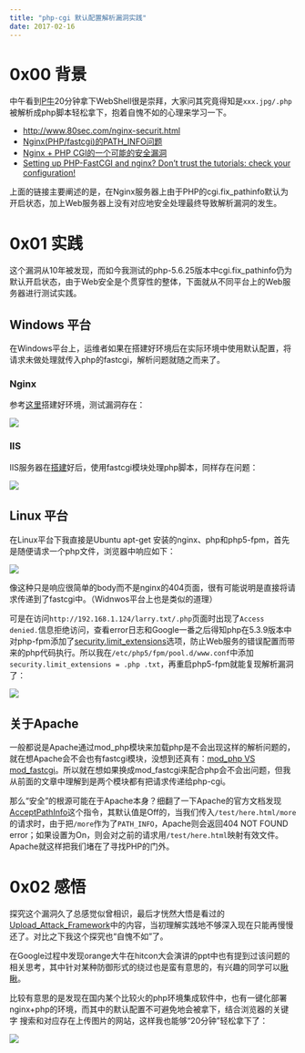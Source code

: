 ```yaml
---
title: "php-cgi 默认配置解析漏洞实践"
date: 2017-02-16
---
```


# 0x00 背景

中午看到[P牛](https://www.leavesongs.com/)20分钟拿下WebShell很是崇拜，大家问其究竟得知是`xxx.jpg/.php`被解析成php脚本轻松拿下，抱着自愧不如的心理来学习一下。

* <http://www.80sec.com/nginx-securit.html>
* [Nginx(PHP/fastcgi)的PATH_INFO问题](http://www.laruence.com/2009/11/13/1138.html)
* [Nginx + PHP CGI的一个可能的安全漏洞](http://www.laruence.com/2010/05/20/1495.html)
* [Setting up PHP-FastCGI and nginx? Don’t trust the tutorials: check your configuration!](https://nealpoole.com/blog/2011/04/setting-up-php-fastcgi-and-nginx-dont-trust-the-tutorials-check-your-configuration/)

上面的链接主要阐述的是，在Nginx服务器上由于PHP的cgi.fix_pathinfo默认为开启状态，加上Web服务器上没有对应地安全处理最终导致解析漏洞的发生。

# 0x01 实践

这个漏洞从10年被发现，而如今我测试的php-5.6.25版本中cgi.fix_pathinfo仍为默认开启状态，由于Web安全是个贯穿性的整体，下面就从不同平台上的Web服务器进行测试实践。

## Windows 平台

在Windows平台上，运维者如果在搭建好环境后在实际环境中使用默认配置，将请求未做处理就传入php的fastcgi，解析问题就随之而来了。

### Nginx

参考[这里](http://blog.qiji.tech/archives/3092)搭建好环境，测试漏洞存在：

![][1]

### IIS

IIS服务器在[搭建](http://www.cnblogs.com/haocool/archive/2012/10/14/windows-8-iis-to-configure-php-runtime-environment.html)好后，使用fastcgi模块处理php脚本，同样存在问题：

![][2]

## Linux 平台

在Linux平台下我直接是Ubuntu apt-get 安装的nginx、php和php5-fpm，首先是随便请求一个php文件，浏览器中响应如下：

![][3]

像这种只是响应很简单的body而不是nginx的404页面，很有可能说明是直接将请求传递到了fastcgi中。（Widnwos平台上也是类似的道理）

可是在访问`http://192.168.1.124/larry.txt/.php`页面时出现了`Access denied.`信息拒绝访问，查看error日志和Google一番之后得知php在5.3.9版本中对php-fpm添加了[security.limit_extensions](https://bugs.php.net/bug.php?id=55181)选项，防止Web服务的错误配置而带来的php代码执行。所以我在`/etc/php5/fpm/pool.d/www.conf`中添加`security.limit_extensions = .php .txt`，再重启php5-fpm就能复现解析漏洞了：

![][4]

## 关于Apache

一般都说是Apache通过mod_php模块来加载php是不会出现这样的解析问题的，就在想Apache会不会也有fastcgi模块，没想到还真有：[mod_php VS mod_fastcgi](http://wenku.baidu.com/view/887de969561252d380eb6e92.html)。所以就在想如果换成mod_fastcgi来配合php会不会出问题，但我从前面的文章中理解到是两个模块都有把请求传递给php-cgi。

那么“安全”的根源可能在于Apache本身？细翻了一下Apache的官方文档发现[AcceptPathInfo](https://httpd.apache.org/docs/2.4/mod/core.html#acceptpathinfo)这个指令，其默认值是Off的，当我们传入`/test/here.html/more`的请求时，由于把`/more`作为了`PATH_INFO`，Apache则会返回404 NOT FOUND error；如果设置为On，则会对之前的请求用`/test/here.html`映射有效文件。Apache就这样把我们堵在了寻找PHP的门外。

# 0x02 感悟

探究这个漏洞久了总感觉似曾相识，最后才恍然大悟是看过的[Upload_Attack_Framework](http://172.16.24.178/www.owasp.org.cn/OWASP_Training/Upload_Attack_Framework.pdf)中的内容，当初理解实践地不够深入现在只能再慢慢还了。对比之下我这个探究也“自愧不如”了。

在Google过程中发现orange大牛在hitcon大会演讲的ppt中也有提到过该问题的相关思考，其中针对某种防御形式的绕过也是蛮有意思的，有兴趣的同学可以[瞅瞅](https://hitcon.org/2015/CMT/download/day1-c-r0.pdf)。

比较有意思的是发现在国内某个比较火的php环境集成软件中，也有一键化部署nginx+php的环境，而其中的默认配置不可避免地会被拿下，结合浏览器的关键字
搜索和对应存在上传图片的网站，这样我也能够“20分钟”轻松拿下了：

![][5]

[1]: http://ojyzyrhpd.bkt.clouddn.com/2017/02/16/1.jpg
[2]: http://ojyzyrhpd.bkt.clouddn.com/2017/02/16/2.jpg
[3]: http://ojyzyrhpd.bkt.clouddn.com/2017/02/16/3.jpg
[4]: http://ojyzyrhpd.bkt.clouddn.com/2017/02/16/4.jpg
[5]: http://ojyzyrhpd.bkt.clouddn.com/2017/02/16/5.jpg
